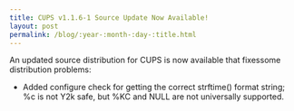 ```yaml
---
title: CUPS v1.1.6-1 Source Update Now Available!
layout: post
permalink: /blog/:year-:month-:day-:title.html
---
```


<P>An updated source distribution for CUPS is now available that fixessome distribution problems:<UL>	<LI>Added configure check for getting the correct	strftime() format string; %c is not Y2k safe,	but %KC and NULL are not universally supported.</UL>

